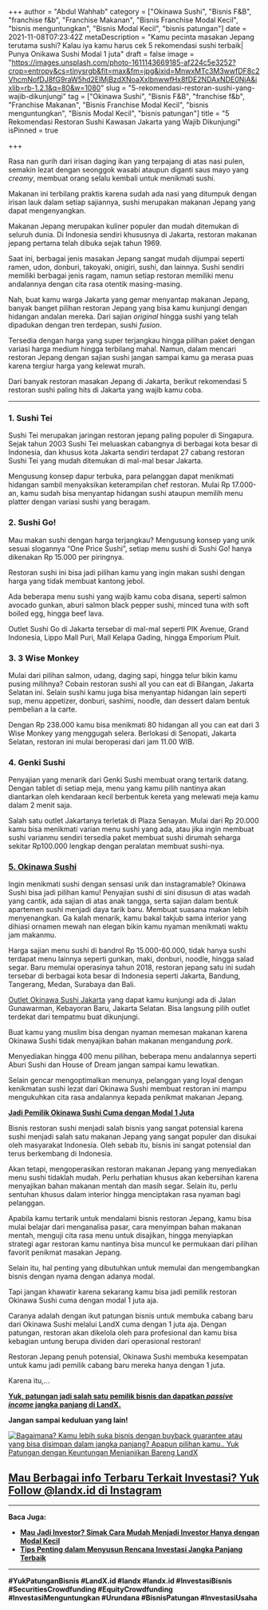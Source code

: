 +++
author = "Abdul Wahhab"
category = ["Okinawa Sushi", "Bisnis F&B", "franchise f&b", "Franchise Makanan", "Bisnis Franchise Modal Kecil", "bisnis menguntungkan", "Bisnis Modal Kecil", "bisnis patungan"]
date = 2021-11-08T07:23:42Z
metaDescription = "Kamu pecinta masakan Jepang terutama sushi? Kalau iya kamu harus cek 5 rekomendasi sushi terbaik| Punya Onikawa Sushi Modal 1 juta"
draft = false
image = "https://images.unsplash.com/photo-1611143669185-af224c5e3252?crop=entropy&cs=tinysrgb&fit=max&fm=jpg&ixid=MnwxMTc3M3wwfDF8c2VhcmNofDJ8fG9raW5hd2ElMjBzdXNoaXxlbnwwfHx8fDE2NDAxNDE0NjA&ixlib=rb-1.2.1&q=80&w=1080"
slug = "5-rekomendasi-restoran-sushi-yang-wajib-dikunjungi"
tag = ["Okinawa Sushi", "Bisnis F&B", "franchise f&b", "Franchise Makanan", "Bisnis Franchise Modal Kecil", "bisnis menguntungkan", "Bisnis Modal Kecil", "bisnis patungan"]
title = "5 Rekomendasi Restoran Sushi Kawasan Jakarta yang Wajib Dikunjungi"
isPinned = true

+++


Rasa nan gurih dari irisan daging ikan yang terpajang di atas nasi pulen, semakin lezat dengan seonggok wasabi ataupun diganti saus mayo yang _creamy_, membuat orang selalu kembali untuk menikmati sushi.

Makanan ini terbilang praktis karena sudah ada nasi yang ditumpuk dengan irisan lauk dalam setiap sajiannya, sushi merupakan makanan Jepang yang dapat mengenyangkan.

Makanan Jepang merupakan kuliner populer dan mudah ditemukan di seluruh dunia. Di Indonesia sendiri khususnya di Jakarta, restoran makanan jepang pertama telah dibuka sejak tahun 1969.

Saat ini, berbagai jenis masakan Jepang sangat mudah dijumpai seperti ramen, udon, donburi, takoyaki, onigiri, sushi, dan lainnya. Sushi sendiri memiliki berbagai jenis ragam, namun setiap restoran memiliki menu andalannya dengan cita rasa otentik masing-masing.

Nah, buat kamu warga Jakarta yang gemar menyantap makanan Jepang, banyak banget pilihan restoran Jepang yang bisa kamu kunjungi dengan hidangan andalan mereka. Dari sajian _original_ hingga sushi yang telah dipadukan dengan tren terdepan, sushi _fusion_.

Tersedia dengan harga yang super terjangkau hingga pilihan paket dengan variasi harga medium hingga terbilang mahal. Namun, dalam mencari restoran Jepang dengan sajian sushi jangan sampai kamu ga merasa puas karena tergiur harga yang kelewat murah.

Dari banyak restoran masakan Jepang di Jakarta, berikut rekomendasi 5 restoran sushi paling hits di Jakarta yang wajib kamu coba.

---

### 1. Sushi Tei

Sushi Tei merupakan jaringan restoran jepang paling populer di Singapura. Sejak tahun 2003 Sushi Tei meluaskan cabangnya di berbagai kota besar di Indonesia, dan khusus kota Jakarta sendiri terdapat 27 cabang restoran Sushi Tei yang mudah ditemukan di mal-mal besar Jakarta.

Mengusung konsep dapur terbuka, para pelanggan dapat menikmati hidangan sambil menyaksikan keterampilan chef restoran. Mulai Rp 17.000-an, kamu sudah bisa menyantap hidangan sushi ataupun memilih menu platter dengan variasi sushi yang beragam.

### 2. Sushi Go!

Mau makan sushi dengan harga terjangkau? Mengusung konsep yang unik sesuai slogannya “One Price Sushi”, setiap menu sushi di Sushi Go! hanya dikenakan Rp 15.000 per piringnya.

Restoran sushi ini bisa jadi pilihan kamu yang ingin makan sushi dengan harga yang tidak membuat kantong jebol.

Ada beberapa menu sushi yang wajib kamu coba disana, seperti salmon avocado gunkan, aburi salmon black pepper sushi, minced tuna with soft boiled egg, hingga beef lava.

Outlet Sushi Go di Jakarta tersebar di mal-mal seperti PIK Avenue, Grand Indonesia, Lippo Mall Puri, Mall Kelapa Gading, hingga Emporium Pluit.

### 3. 3 Wise Monkey

Mulai dari pilihan salmon, udang, daging sapi, hingga telur bikin kamu pusing milihnya? Cobain restoran sushi all you can eat di Bilangan, Jakarta Selatan ini. Selain sushi kamu juga bisa menyantap hidangan lain seperti sup, menu appetizer, donburi, sashimi, noodle, dan dessert dalam bentuk pembelian a la carte.

Dengan Rp 238.000 kamu bisa menikmati 80 hidangan all you can eat dari 3 Wise Monkey yang menggugah selera. Berlokasi di Senopati, Jakarta Selatan, restoran ini mulai beroperasi dari jam 11.00 WIB.

### 4. Genki Sushi

Penyajian yang menarik dari Genki Sushi membuat orang tertarik datang. Dengan tablet di setiap meja, menu yang kamu pilih nantinya akan diantarkan oleh kendaraan kecil berbentuk kereta yang melewati meja kamu dalam 2 menit saja.

Salah satu outlet Jakartanya terletak di Plaza Senayan. Mulai dari Rp 20.000 kamu bisa menikmati varian menu sushi yang ada, atau jika ingin membuat sushi varianmu sendiri tersedia paket membuat sushi dirumah seharga sekitar Rp100.000 lengkap dengan peralatan membuat sushi-nya.

### [5. Okinawa Sushi](https://landx.id/project/#/ximi)

Ingin menikmati sushi dengan sensasi unik dan instagramable? Okinawa Sushi bisa jadi pilihan kamu! Penyajian sushi di sini disusun di atas wadah yang cantik, ada sajian di atas anak tangga, serta sajian dalam bentuk apartemen sushi menjadi daya tarik baru. Membuat suasana makan lebih menyenangkan. Ga kalah menarik, kamu bakal takjub sama interior yang dihiasi ornamen mewah nan elegan bikin kamu nyaman menikmati waktu jam makanmu.

Harga sajian menu sushi di bandrol Rp 15.000-60.000, tidak hanya sushi terdapat menu lainnya seperti gunkan, maki, donburi, noodle, hingga salad segar. Baru memulai operasinya tahun 2018, restoran jepang satu ini sudah tersebar di berbagai kota besar di Indonesia seperti Jakarta, Bandung, Tangerang, Medan, Surabaya dan Bali.

[Outlet Okinawa Sushi Jakarta](https://landx.id/project/#/ximi) yang dapat kamu kunjungi ada di Jalan Gunawarman, Kebayoran Baru, Jakarta Selatan. Bisa langsung pilih outlet terdekat dari tempatmu buat dikunjungi.

Buat kamu yang muslim bisa dengan nyaman memesan makanan karena Okinawa Sushi tidak menyajikan bahan makanan mengandung _pork_.

Menyediakan hingga 400  menu pilihan, beberapa menu andalannya seperti Aburi Sushi dan House of Dream jangan sampai kamu lewatkan.

Selain gencar mengoptimalkan menunya, pelanggan yang loyal dengan kenikmatan sushi lezat dari Okinawa Sushi membuat restoran ini mampu mengukuhkan cita rasa andalannya kepada penikmat makanan Jepang.

**[Jadi Pemilik Okinawa Sushi Cuma dengan Modal 1 Juta](https://landx.id/project/#/okin)**

Bisnis restoran sushi menjadi salah bisnis yang sangat potensial karena sushi menjadi salah satu makanan Jepang yang sangat populer dan disukai oleh masyarakat Indonesia. Oleh sebab itu, bisnis ini sangat potensial dan terus berkembang di Indonesia.

Akan tetapi, mengoperasikan restoran makanan Jepang yang menyediakan menu sushi tidaklah mudah. Perlu perhatian khusus akan kebersihan karena menyajikan bahan makanan mentah dan masih segar. Selain itu, perlu sentuhan khusus dalam interior hingga menciptakan rasa nyaman bagi pelanggan.

Apabila kamu tertarik untuk mendalami bisnis restoran Jepang, kamu bisa mulai belajar dari menganalisa pasar, cara menyimpan bahan makanan mentah, menguji cita rasa menu untuk disajikan, hingga menyiapkan strategi agar restoran kamu nantinya bisa muncul ke permukaan dari pilihan favorit penikmat masakan Jepang.

Selain itu, hal penting yang dibutuhkan untuk memulai dan mengembangkan bisnis dengan nyama dengan adanya modal.

Tapi jangan khawatir karena sekarang kamu bisa jadi pemilik restoran Okinawa Sushi cuma dengan modal 1 juta aja.

Caranya adalah dengan ikut patungan bisnis untuk membuka cabang baru dari Okinawa Sushi melalui LandX cuma dengan 1 juta aja. Dengan patungan, restoran akan dikelola oleh para profesional dan kamu bisa kebagian untung berupa dividen dari operasional restoran!

Restoran Jepang penuh potensial, Okinawa Sushi membuka kesempatan untuk kamu jadi pemilik cabang baru mereka hanya dengan 1 juta.

Karena itu,...

[**Yuk, patungan jadi salah satu pemilik bisnis dan dapatkan _passive income_ jangka panjang di LandX.** ](https://landx.id/project/)

**Jangan sampai keduluan yang lain!**

[![Bagaimana? Kamu lebih suka bisnis dengan buyback guarantee atau yang bisa disimpan dalam jangka panjang? Apapun pilihan kamu.. Yuk Patungan  dengan Keuntungan Menjanjikan Bareng LandX](https://accountgram-production.sfo2.cdn.digitaloceanspaces.com/landx_ghost/2021/10/Equity-Crowdfunding-di-Indonesia-1--3.png)](https://landx.id/project/#/ximi)

## [**Mau Berbagai info Terbaru Terkait Investasi? Yuk Follow @landx.id di Instagram**](https://www.instagram.com/landx.id/?utm_medium=copy_link)

---

**Baca Juga:**

* ****[**Mau Jadi Investor? Simak Cara Mudah Menjadi Investor Hanya dengan Modal Kecil**](https://landx.id/blog/cara-menjadi-investor/)****
* ****[**Tips Penting dalam Menyusun Rencana Investasi Jangka Panjang Terbaik**](https://landx.id/blog/investasi-jangka-panjang-adalah/)****

---

**#YukPatunganBisnis    #LandX.id    #landx         #landx.id    #InvestasiBisnis  #SecuritiesCrowdfunding   #EquityCrowdfunding    #InvestasiMenguntungkan     #Urundana    #BisnisPatungan    #InvestasiUsaha**

